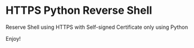 # HTTPS Python Reverse Shell
Reserve Shell using HTTPS with Self-signed Certificate only using Python

Enjoy!
